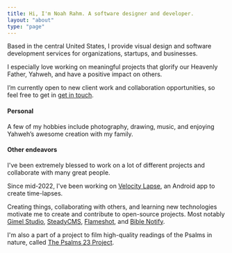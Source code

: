 ```yaml
---
title: Hi, I'm Noah Rahm. A software designer and developer.
layout: "about"
type: "page"
---
```


Based in the central United States, I provide visual design and software development services for organizations, startups, and businesses. 

I especially love working on meaningful projects that glorify our Heavenly Father, Yahweh, and have a positive impact on others.

I’m currently open to new client work and collaboration opportunities, so feel free to get in [get in touch](mailto:hi@noahrahm.com).


#### Personal 

A few of my hobbies include photography, drawing, music, and enjoying Yahweh’s awesome creation with my family.


#### Other endeavors

I've been extremely blessed to work on a lot of different projects and collaborate with many great people.

Since mid-2022, I've been working on [Velocity Lapse](https://velocitylapse.com), an Android app to create time-lapses. 

Creating things, collaborating with others, and learning new technologies motivate me to create and contribute to open-source projects. Most notably [Gimel Studio](https://github.com/GimelStudio), [SteadyCMS](https://steadycms.com), [Flameshot](https://flameshot.org), and [Bible Notify](https://biblenotify.github.io).

I'm also a part of a project to film high-quality readings of the Psalms in nature, called [The Psalms 23 Project](https://psalms23project.com).